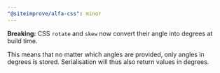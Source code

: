 ```yaml
---
"@siteimprove/alfa-css": minor
---
```


**Breaking:** CSS `rotate` and `skew` now convert their angle into degrees at build time.

This means that no matter which angles are provided, only angles in degrees is stored. Serialisation will thus also return values in degrees.
